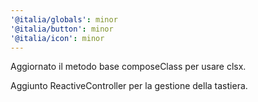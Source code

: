 ```yaml
---
'@italia/globals': minor
'@italia/button': minor
'@italia/icon': minor
---
```


Aggiornato il metodo base composeClass per usare clsx.

Aggiunto ReactiveController per la gestione della tastiera.
